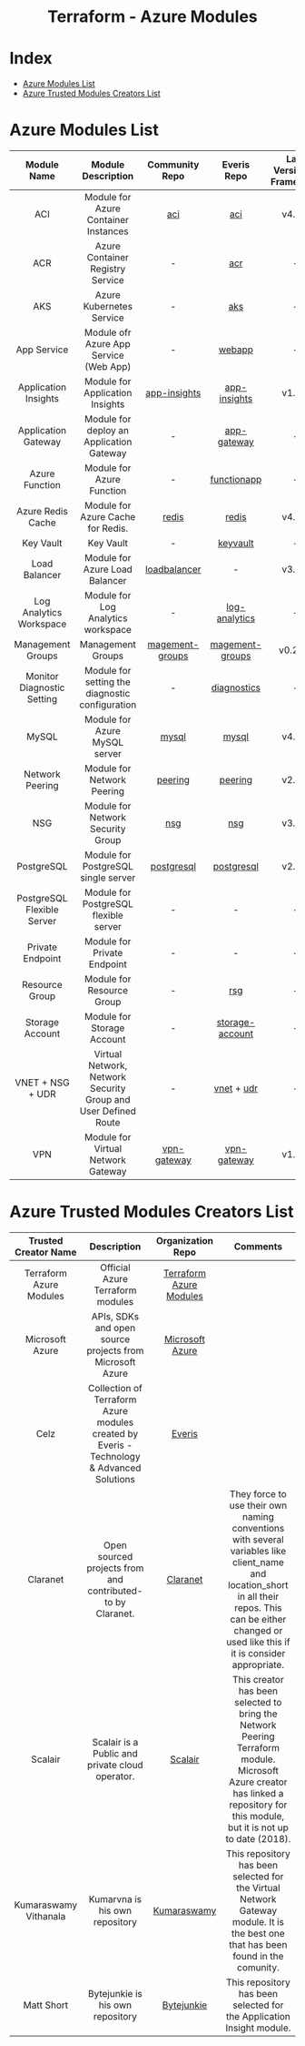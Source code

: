 <h1 align="center"> Terraform - Azure Modules </h1>

# Index 

- [Azure Modules List](#azure-modules-list)
- [Azure Trusted Modules Creators List ](#azure-trusted-modules-creators-list)

# Azure Modules List
| Module Name | Module Description | Community Repo | Everis Repo | Last Version in Framework | Related Issue |
| :--------:  | :----------------: | :------------: | :---------: | :-----------------------: | :-----------: |
| ACI | Module for Azure Container Instances  | [aci](https://github.com/claranet/terraform-azurerm-aci) | [aci](https://github.com/everis-technology/terraform-azurerm-aci) | v4.0.0 | - |
| ACR | Azure Container Registry Service | - | [acr](https://github.com/everis-technology/celz-terraform-azure-acr.git) | - | - |
| AKS | Azure Kubernetes Service | - | [aks](https://github.com/everis-technology/celz-terraform-azure-aks) | - | - |
| App Service | Module ofr Azure App Service (Web App) | - | [webapp](https://github.com/everis-technology/celz-terraform-azure-webapp) | - | - |
| Application Insights | Module for Application Insights | [app-insights](https://github.com/bytejunkie/terraform-azurerm-application-insights.git) | [app-insights](https://github.com/everis-technology/terraform-azurerm-application-insights) | v1.0.0 | - |
| Application Gateway | Module for deploy an Application Gateway | - | [app-gateway](https://github.com/everis-technology/celz-terraform-azure-application-gateway) | - | - |
| Azure Function | Module for Azure Function | - | [functionapp](https://github.com/everis-technology/celz-terraform-azure-functionapp) | - | - |
| Azure Redis Cache | Module for Azure Cache for Redis. | [redis](https://github.com/claranet/terraform-azurerm-redis) | [redis](https://github.com/everis-technology/terraform-azurerm-redis) | v4.0.0 | - |
| Key Vault | Key Vault | - | [keyvault](https://github.com/everis-technology/celz-terraform-azure-keyvault.git) | - | - |
| Load Balancer | Module for Azure Load Balancer | [loadbalancer](https://github.com/Azure/terraform-azurerm-loadbalancer) | - | v3.2.0 | - |
| Log Analytics Workspace | Module for Log Analytics workspace | - | [log-analytics](https://github.com/everis-technology/celz-terraform-azure-log-analytics-workspace.git) | - | - |
| Management Groups | Management Groups | 	[magement-groups](https://github.com/terraform-azurerm-modules/terraform-azurerm-management-groups) | [magement-groups](https://github.com/everis-technology/terraform-azurerm-management-groups)| v0.2.20 | [Management Group Issue](https://github.com/LuisUrresti/GitHubWikiExample/issues/1) |
| Monitor Diagnostic Setting | Module for setting the diagnostic configuration | - | [diagnostics](https://github.com/everis-technology/celz-terraform-azure-diagnostic-settings) | - | - |
| MySQL | Module for Azure MySQL server | [mysql](https://github.com/claranet/terraform-azurerm-db-mysql) | [mysql](https://github.com/everis-technology/terraform-azurerm-db-mysql) | v4.1.1 | - |
| Network Peering | Module for Network Peering	 | [peering](https://github.com/scalair/terraform-azure-vnet-peering) | [peering](https://github.com/everis-technology/terraform-azure-vnet-peering) | v2.0.0 | [Network Peering Issue](https://github.com/LuisUrresti/GitHubWikiExample/issues/2) |
| NSG | Module for Network Security Group | [nsg](https://github.com/Azure/terraform-azurerm-network-security-group) | [nsg](https://github.com/everis-technology/terraform-azurerm-network-security-group) | v3.5.0 | - |
| PostgreSQL | Module for PostgreSQL single server | 	[postgresql](https://github.com/Azure/terraform-azurerm-postgresql) | [postgresql](https://github.com/everis-technology/terraform-azurerm-postgresql) | v2.1.0 | - |
| PostgreSQL Flexible Server | Module for PostgreSQL flexible server | - | - | - | - |
| Private Endpoint | Module for Private Endpoint | - | - | - | - |
| Resource Group | Module for Resource Group | - | [rsg](https://github.com/everis-technology/celz-terraform-azure-resource-group) | - | - |
| Storage Account | Module for Storage Account | - | [storage-account](https://github.com/everis-technology/celz-terraform-azure-storage-account) | - | - |
| VNET + NSG + UDR | Virtual Network, Network Security Group and User Defined Route | - | [vnet](https://github.com/everis-technology/celz-terraform-azure-vnet) + [udr](https://github.com/everis-technology/celz-terraform-azure-vnet) | - | - |
| VPN | Module for Virtual Network Gateway | [vpn-gateway](https://github.com/kumarvna/terraform-azurerm-vpn-gateway) | [vpn-gateway](https://github.com/everis-technology/terraform-azurerm-vpn-gateway) | v1.0.0 | - |

# Azure Trusted Modules Creators List
| Trusted Creator Name | Description | Organization Repo | Comments |
| :-----------------:  | :---------: | :---------------: | :------: |
| Terraform Azure Modules | Official Azure Terraform modules | [Terraform Azure Modules](https://github.com/terraform-azurerm-modules) | |
| Microsoft Azure | APIs, SDKs and open source projects from Microsoft Azure | [Microsoft Azure](https://github.com/Azure?q=terraform-azurerm&type=&language=&sort=) | |
| Celz | Collection of Terraform Azure modules created by Everis - Technology & Advanced Solutions | [Everis](https://github.com/everis-technology) | |
| Claranet | Open sourced projects from and contributed-to by Claranet. | [Claranet](https://github.com/claranet) | They force to use their own naming conventions with several variables like client_name and location_short in all their repos. This can be either changed or used like this if it is consider appropriate.| 
| Scalair | Scalair is a Public and private cloud operator. | [Scalair](https://github.com/scalair) | This creator has been selected to bring the Network Peering Terraform module. Microsoft Azure creator has linked a repository for this module, but it is not up to date (2018). |
| Kumaraswamy Vithanala | Kumarvna is his own repository | [Kumaraswamy](https://github.com/kumarvna) | This repository has been selected for the Virtual Network Gateway module. It is the best one that has been found in the comunity. |
| Matt Short | Bytejunkie is his own repository | [Bytejunkie](https://github.com/bytejunkie) | This repository has been selected for the Application Insight module. |
